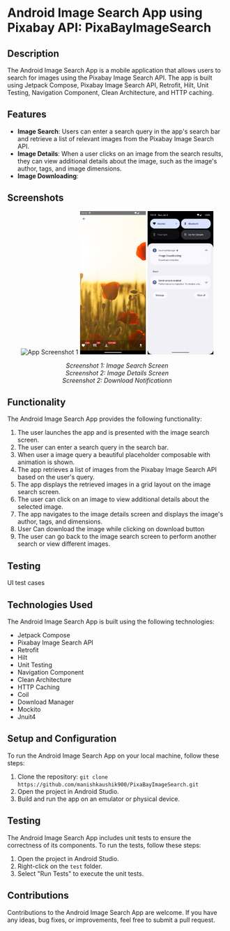 # Android Image Search App using Pixabay API: PixaBayImageSearch

## Description

The Android Image Search App is a mobile application that allows users to search for images using the Pixabay Image Search API. The app is built using Jetpack Compose, Pixabay Image Search API, Retrofit, Hilt, Unit Testing, Navigation Component, Clean Architecture, and HTTP caching.

## Features

- **Image Search**: Users can enter a search query in the app's search bar and retrieve a list of relevant images from the Pixabay Image Search API.
- **Image Details**: When a user clicks on an image from the search results, they can view additional details about the image, such as the image's author, tags, and image dimensions.
- **Image Downloading**:

## Screenshots
<div align="center">
  <img src="screenShots/Screenshot_20230702_101718.png" alt="App Screenshot 1" width="30%" />
  <img src="screenShots/detail_ss.png" alt="App Screenshot 2" width="30%" />
   <img src="screenShots/download_ss.png" alt="App Screenshot 2" width="30%" />
</div>
<p align="center">
  <em>Screenshot 1: Image Search Screen</em>
  <br />
  <em>Screenshot 2: Image Details Screen</em>
   <br />
  <em>Screenshot 2: Download Notificationn</em>
</p>

## Functionality

The Android Image Search App provides the following functionality:

1. The user launches the app and is presented with the image search screen.
2. The user can enter a search query in the search bar.
3. When user a image query a beautiful placeholder composable with animation is shown.
4. The app retrieves a list of images from the Pixabay Image Search API based on the user's query.
5. The app displays the retrieved images in a grid layout on the image search screen.
6. The user can click on an image to view additional details about the selected image.
7. The app navigates to the image details screen and displays the image's author, tags, and dimensions.
8. User Can download the image while clicking on download button
9. The user can go back to the image search screen to perform another search or view different images.

## Testing
UI test cases

## Technologies Used

The Android Image Search App is built using the following technologies:

- Jetpack Compose
- Pixabay Image Search API
- Retrofit
- Hilt
- Unit Testing
- Navigation Component
- Clean Architecture
- HTTP Caching
- Coil
- Download Manager
- Mockito
- Jnuit4

## Setup and Configuration

To run the Android Image Search App on your local machine, follow these steps:

1. Clone the repository: `git clone https://github.com/manishkaushik900/PixaBayImageSearch.git`
2. Open the project in Android Studio.
3. Build and run the app on an emulator or physical device.

## Testing

The Android Image Search App includes unit tests to ensure the correctness of its components. To run the tests, follow these steps:

1. Open the project in Android Studio.
2. Right-click on the `test` folder.
3. Select "Run Tests" to execute the unit tests.

## Contributions

Contributions to the Android Image Search App are welcome. If you have any ideas, bug fixes, or improvements, feel free to submit a pull request.


